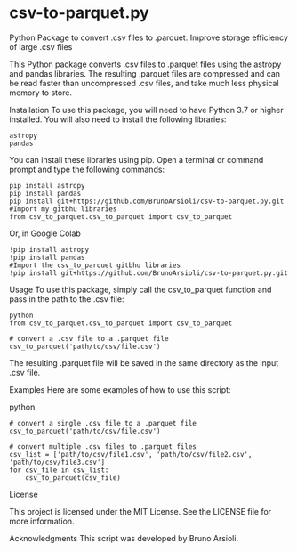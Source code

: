 # csv-to-parquet.py
Python Package to convert .csv files to .parquet. Improve storage efficiency of large .csv files

This Python package converts .csv files to .parquet files using the astropy and pandas libraries. The resulting .parquet files are compressed and can be read faster than uncompressed .csv files, and take much less physical memory to store. 

Installation
To use this package, you will need to have Python 3.7 or higher installed. You will also need to install the following libraries:

```
astropy
pandas
```
You can install these libraries using pip. Open a terminal or command prompt and type the following commands:

```
pip install astropy
pip install pandas
pip install git+https://github.com/BrunoArsioli/csv-to-parquet.py.git
#Import my gitbhu libraries
from csv_to_parquet.csv_to_parquet import csv_to_parquet
```

Or, in Google Colab

```
!pip install astropy
!pip install pandas
#Import the csv_to_parquet gitbhu libraries
!pip install git+https://github.com/BrunoArsioli/csv-to-parquet.py.git
```

Usage
To use this package, simply call the csv_to_parquet function and pass in the path to the .csv file:

```
python
from csv_to_parquet.csv_to_parquet import csv_to_parquet

# convert a .csv file to a .parquet file
csv_to_parquet('path/to/csv/file.csv')
```

The resulting .parquet file will be saved in the same directory as the input .csv file.

Examples
Here are some examples of how to use this script:

python
```
# convert a single .csv file to a .parquet file
csv_to_parquet('path/to/csv/file.csv')

# convert multiple .csv files to .parquet files
csv_list = ['path/to/csv/file1.csv', 'path/to/csv/file2.csv', 'path/to/csv/file3.csv']
for csv_file in csv_list:
    csv_to_parquet(csv_file)
```

License

This project is licensed under the MIT License. See the LICENSE file for more information.

Acknowledgments
This script was developed by Bruno Arsioli.
